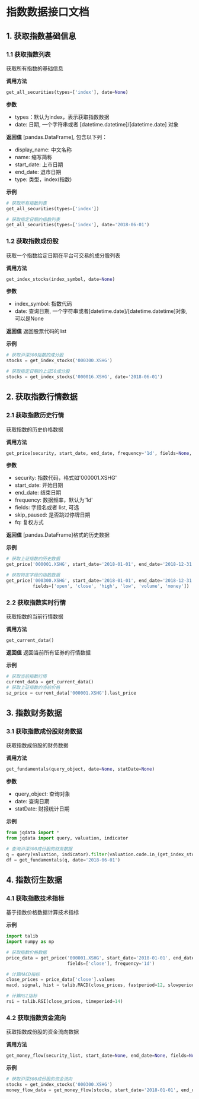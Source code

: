 # 指数数据接口文档

## 1. 获取指数基础信息

### 1.1 获取指数列表

获取所有指数的基础信息

**调用方法**
```python
get_all_securities(types=['index'], date=None)
```

**参数**
- types：默认为index，表示获取指数数据
- date: 日期, 一个字符串或者 [datetime.datetime]/[datetime.date] 对象

**返回值**
[pandas.DataFrame], 包含以下列：
- display_name: 中文名称
- name: 缩写简称
- start_date: 上市日期
- end_date: 退市日期
- type: 类型，index(指数)

**示例**
```python
# 获取所有指数列表
get_all_securities(types=['index'])

# 获取指定日期的指数列表
get_all_securities(types=['index'], date='2018-06-01')
```

### 1.2 获取指数成份股

获取一个指数给定日期在平台可交易的成分股列表

**调用方法**
```python
get_index_stocks(index_symbol, date=None)
```

**参数**
- index_symbol: 指数代码
- date: 查询日期, 一个字符串或者[datetime.date]/[datetime.datetime]对象, 可以是None

**返回值**
返回股票代码的list

**示例**
```python
# 获取沪深300指数的成分股
stocks = get_index_stocks('000300.XSHG')

# 获取指定日期的上证50成分股
stocks = get_index_stocks('000016.XSHG', date='2018-06-01')
```

## 2. 获取指数行情数据

### 2.1 获取指数历史行情

获取指数的历史价格数据

**调用方法**
```python
get_price(security, start_date, end_date, frequency='1d', fields=None, skip_paused=False, fq='pre')
```

**参数**
- security: 指数代码，格式如'000001.XSHG'
- start_date: 开始日期
- end_date: 结束日期
- frequency: 数据频率，默认为'1d'
- fields: 字段名或者 list, 可选
- skip_paused: 是否跳过停牌日期
- fq: 复权方式

**返回值**
[pandas.DataFrame]格式的历史数据

**示例**
```python
# 获取上证指数的历史数据
get_price('000001.XSHG', start_date='2018-01-01', end_date='2018-12-31')

# 获取特定字段的指数数据
get_price('000300.XSHG', start_date='2018-01-01', end_date='2018-12-31', 
          fields=['open', 'close', 'high', 'low', 'volume', 'money'])
```

### 2.2 获取指数实时行情

获取指数的当前行情数据

**调用方法**
```python
get_current_data()
```

**返回值**
返回当前所有证券的行情数据

**示例**
```python
# 获取当前指数行情
current_data = get_current_data()
# 获取上证指数的当前价格
sz_price = current_data['000001.XSHG'].last_price
```

## 3. 指数财务数据

### 3.1 获取指数成份股财务数据

获取指数成份股的财务数据

**调用方法**
```python
get_fundamentals(query_object, date=None, statDate=None)
```

**参数**
- query_object: 查询对象
- date: 查询日期
- statDate: 财报统计日期

**示例**
```python
from jqdata import *
from jqdata import query, valuation, indicator

# 查询沪深300成份股的财务数据
q = query(valuation, indicator).filter(valuation.code.in_(get_index_stocks('000300.XSHG')))
df = get_fundamentals(q, date='2018-06-01')
```

## 4. 指数衍生数据

### 4.1 获取指数技术指标

基于指数价格数据计算技术指标

**示例**
```python
import talib
import numpy as np

# 获取指数价格数据
price_data = get_price('000001.XSHG', start_date='2018-01-01', end_date='2018-12-31', 
                       fields=['close'], frequency='1d')

# 计算MACD指标
close_prices = price_data['close'].values
macd, signal, hist = talib.MACD(close_prices, fastperiod=12, slowperiod=26, signalperiod=9)

# 计算RSI指标
rsi = talib.RSI(close_prices, timeperiod=14)
```

### 4.2 获取指数资金流向

获取指数成份股的资金流向数据

**调用方法**
```python
get_money_flow(security_list, start_date=None, end_date=None, fields=None, count=None)
```

**示例**
```python
# 获取沪深300成份股的资金流向
stocks = get_index_stocks('000300.XSHG')
money_flow_data = get_money_flow(stocks, start_date='2018-01-01', end_date='2018-01-31')

